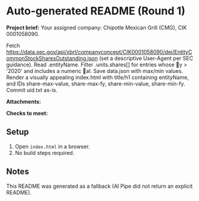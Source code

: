 # Auto-generated README (Round 1)

**Project brief:** Your assigned company: Chipotle Mexican Grill (CMG), CIK 0001058090.

Fetch https://data.sec.gov/api/xbrl/companyconcept/CIK0001058090/dei/EntityCommonStockSharesOutstanding.json (set a descriptive User-Agent per SEC guidance). 
Read .entityName. Filter .units.shares[] for entries whose y > '2020' and includes a numeric al. 
Save data.json with max/min values. Render a visually appealing index.html with title/h1 containing entityName, and IDs share-max-value, share-max-fy, share-min-value, share-min-fy. Commit uid.txt as-is.

**Attachments:**


**Checks to meet:**


## Setup
1. Open `index.html` in a browser.
2. No build steps required.

## Notes
This README was generated as a fallback (AI Pipe did not return an explicit README).